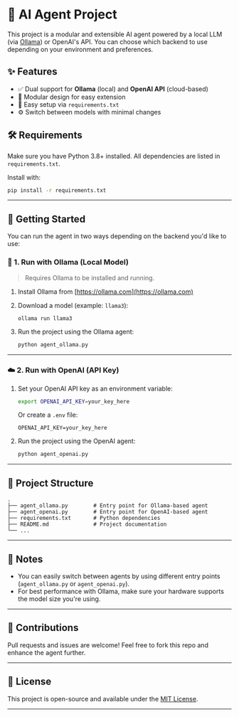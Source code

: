 # 🧠 AI Agent Project

This project is a modular and extensible AI agent powered by a local LLM (via [Ollama](https://ollama.com)) or OpenAI's API. You can choose which backend to use depending on your environment and preferences.

## ✨ Features

* ✅ Dual support for **Ollama** (local) and **OpenAI API** (cloud-based)
* 🧩 Modular design for easy extension
* 📄 Easy setup via `requirements.txt`
* ⚙️ Switch between models with minimal changes


## 🛠️ Requirements

Make sure you have Python 3.8+ installed. All dependencies are listed in `requirements.txt`.

Install with:

```bash
pip install -r requirements.txt
```

---

## 🚀 Getting Started

You can run the agent in two ways depending on the backend you'd like to use:

### 🔁 1. Run with Ollama (Local Model)

> Requires Ollama to be installed and running.

1. Install Ollama from [https://ollama.com](https://ollama.com)

2. Download a model (example: `llama3`):

   ```bash
   ollama run llama3
   ```

3. Run the project using the Ollama agent:

   ```bash
   python agent_ollama.py
   ```

---

### ☁️ 2. Run with OpenAI (API Key)

1. Set your OpenAI API key as an environment variable:

   ```bash
   export OPENAI_API_KEY=your_key_here
   ```

   Or create a `.env` file:

   ```
   OPENAI_API_KEY=your_key_here
   ```

2. Run the project using the OpenAI agent:

   ```bash
   python agent_openai.py
   ```

---

## 📁 Project Structure

```
.
├── agent_ollama.py        # Entry point for Ollama-based agent
├── agent_openai.py        # Entry point for OpenAI-based agent
├── requirements.txt       # Python dependencies
├── README.md              # Project documentation
└── ...
```

---

## 📌 Notes

* You can easily switch between agents by using different entry points (`agent_ollama.py` or `agent_openai.py`).
* For best performance with Ollama, make sure your hardware supports the model size you're using.

---

## 🤝 Contributions

Pull requests and issues are welcome! Feel free to fork this repo and enhance the agent further.

---

## 📜 License

This project is open-source and available under the [MIT License](LICENSE.txt).

---
